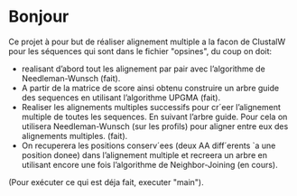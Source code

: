 # Bonjour
Ce projet à pour but de réaliser alignement multiple a la facon de ClustalW pour les séquences qui sont dans le fichier "opsines", du coup on doit:  
- realisant d’abord tout les alignement par pair avec l’algorithme de Needleman-Wunsch (fait).  
- A partir de la matrice de score ainsi obtenu construire un arbre guide des sequences en utilisant l’algorithme UPGMA (fait).  
- Realiser les alignements multiples successifs pour cr´eer l’alignement multiple de toutes les sequences. En suivant l’arbre guide. Pour cela on utilisera Needleman-Wunsch (sur les profils) pour aligner entre eux des alignements multiples.  (fait).
- On recuperera les positions conserv´ees (deux AA diff´erents `a une position donee) dans l’alignement multiple et recreera un arbre en utilisant encore une fois l’algorithme de Neighbor-Joining  (en cours).
  
(Pour exécuter ce qui est déja fait, executer "main").
